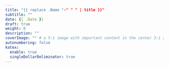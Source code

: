 ```yaml
---
title: "{{ replace .Name "-" " " | title }}"
subtitle: ""
date: {{ .Date }}
draft: true
weight: 0
description: ""
coverImage: "" # a 5:1 image with important content in the center 3:1 zone for best effect
autonumbering: false
katex:
  enable: true
  singleDollarDeliminator: true
---
```

